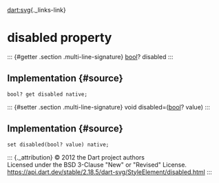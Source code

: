 [dart:svg](../../dart-svg/dart-svg-library){._links-link}

disabled property
=================

::: {#getter .section .multi-line-signature}
[bool](../../dart-core/bool-class)? disabled
:::

Implementation {#source}
--------------

``` {.language-dart data-language="dart"}
bool? get disabled native;
```

::: {#setter .section .multi-line-signature}
void disabled=([bool](../../dart-core/bool-class)? value)
:::

Implementation {#source}
--------------

``` {.language-dart data-language="dart"}
set disabled(bool? value) native;
```

::: {._attribution}
© 2012 the Dart project authors\
Licensed under the BSD 3-Clause \"New\" or \"Revised\" License.\
<https://api.dart.dev/stable/2.18.5/dart-svg/StyleElement/disabled.html>
:::
